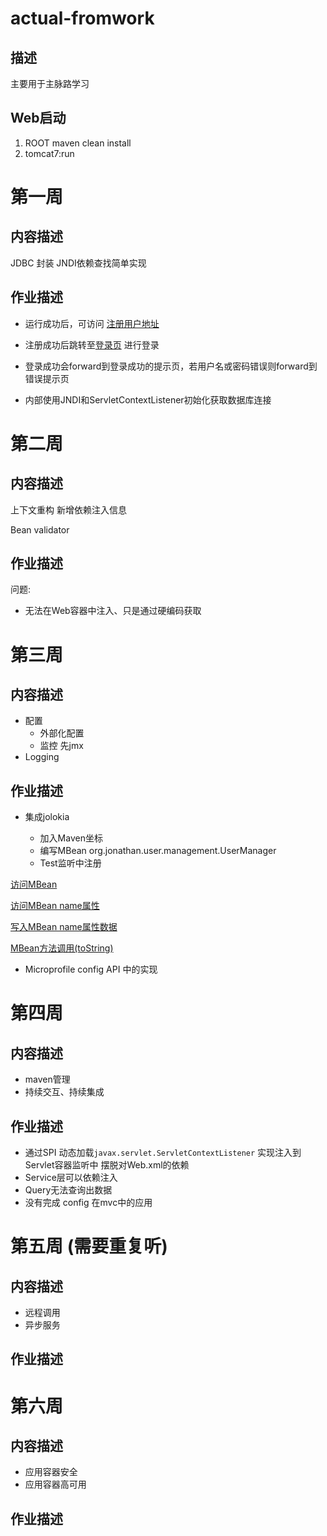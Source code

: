 # actual-fromwork
## 描述
主要用于主脉路学习
## Web启动
1. ROOT maven  clean <next> install
2. tomcat7:run

# 第一周
## 内容描述
JDBC 封装
JNDI依赖查找简单实现
## 作业描述
- 运行成功后，可访问 [注册用户地址](http://localhost:8080/register-form)

- 注册成功后跳转至[登录页](http://localhost:8080/login-form) 进行登录

- 登录成功会forward到登录成功的提示页，若用户名或密码错误则forward到错误提示页

- 内部使用JNDI和ServletContextListener初始化获取数据库连接

# 第二周
## 内容描述
上下文重构 新增依赖注入信息

Bean validator
## 作业描述
问题:

- 无法在Web容器中注入、只是通过硬编码获取

# 第三周
## 内容描述
- 配置
  - 外部化配置
  - 监控 先jmx
- Logging
## 作业描述
- 集成jolokia

  - 加入Maven坐标
  - 编写MBean org.jonathan.user.management.UserManager
  - Test监听中注册

[访问MBean](http://127.0.0.1:8080/jolokia/read/org.jonathan.user.doman.user.jmx:type=UserManager)

[访问MBean name属性](http://127.0.0.1:8080/jolokia/read/org.jonathan.user.doman.user.jmx:type=UserManager/Name)

[写入MBean name属性数据](http://127.0.0.1:8080/jolokia/write/org.jonathan.user.doman.user.jmx:type=UserManager/Name/hello)

[MBean方法调用(toString)](http://127.0.0.1:8080/jolokia/exec/org.jonathan.user.doman.user.jmx:type=UserManager/toString)

- Microprofile config API 中的实现

# 第四周
## 内容描述

- maven管理
- 持续交互、持续集成
## 作业描述
- 通过SPI 动态加载`javax.servlet.ServletContextListener` 实现注入到Servlet容器监听中 摆脱对Web.xml的依赖
- Service层可以依赖注入
- Query无法查询出数据
- 没有完成 config 在mvc中的应用

# 第五周 (需要重复听)
## 内容描述
- 远程调用
- 异步服务
## 作业描述

# 第六周
## 内容描述
- 应用容器安全
- 应用容器高可用
## 作业描述